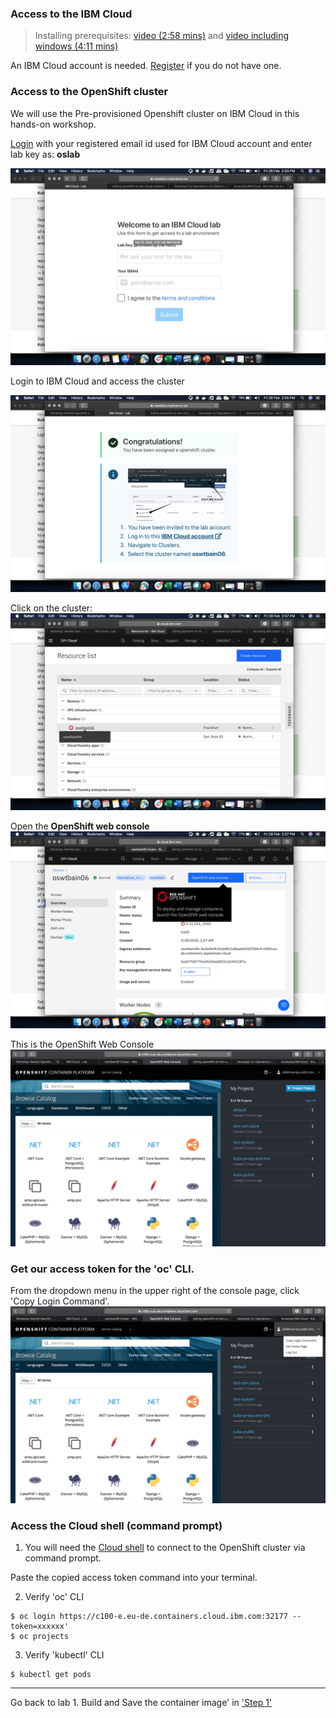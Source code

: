 ### Access to the IBM Cloud

> Installing prerequisites: [video (2:58 mins)](https://youtu.be/c5CtqijWXL4) and [video including windows (4:11 mins)](https://youtu.be/53XccO3NNn8)

An IBM Cloud account is needed. [Register](http://bit.ly/OSworkshop2) if you do not have one.

### Access to the OpenShift cluster

We will use the Pre-provisioned Openshift cluster on IBM Cloud in this hands-on workshop.

[Login](https://oswtbain.mybluemix.net) with your registered email id used for IBM Cloud account and enter lab key as: **oslab**

![Key](images/os-login.png)
  
Login to IBM Cloud and access the cluster

![Key](images/os-cloudLogin.png)
  
  
Click on the cluster:
![Key](images/os-clusterView.png)
  
 
Open the **OpenShift web console**
![Key](images/os-viewWebconsole.png)


This is the OpenShift Web Console
![Key](images/os-consoleHomepage.png)

### Get our access token for the 'oc' CLI. 

From the dropdown menu in the upper right of the console page, click 'Copy Login Command'. 
![Key](images/os-consHomePageToken.png)




### Access the Cloud shell (command prompt)
1. You will need the [Cloud shell](https://shell.cloud.ibm.com/) to connect to the OpenShift cluster via command prompt.

Paste the copied access token command into your terminal.

2. Verify 'oc' CLI

```
$ oc login https://c100-e.eu-de.containers.cloud.ibm.com:32177 --token=xxxxxx'
$ oc projects
```

3. Verify 'kubectl' CLI

```
$ kubectl get pods
```
---

Go back to lab 1. Build and Save the container image' in ['Step 1'](./4-openshift.md#step-1-create-an-open-shift-project)

